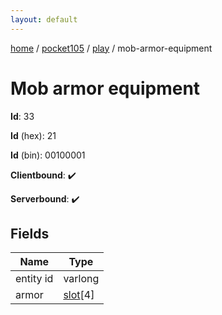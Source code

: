```yaml
---
layout: default
---
```


[home](/)  /  [pocket105](/protocol/pocket105)  /  [play](/protocol/pocket105/play)  /  mob-armor-equipment

# Mob armor equipment

**Id**: 33

**Id** (hex): 21

**Id** (bin): 00100001

**Clientbound**: ✔️

**Serverbound**: ✔️

## Fields

Name | Type
---|---
entity id | varlong
armor | [slot](/protocol/pocket105/types/slot)[4]
